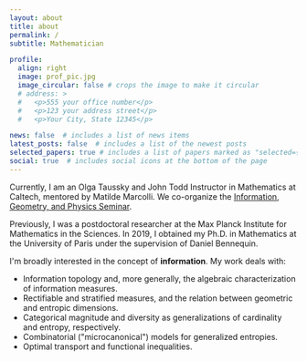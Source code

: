 ```yaml
---
layout: about
title: about
permalink: /
subtitle: Mathematician

profile:
  align: right
  image: prof_pic.jpg
  image_circular: false # crops the image to make it circular
  # address: >
  #   <p>555 your office number</p>
  #   <p>123 your address street</p>
  #   <p>Your City, State 12345</p>

news: false  # includes a list of news items
latest_posts: false  # includes a list of the newest posts
selected_papers: true # includes a list of papers marked as "selected={true}"
social: true  # includes social icons at the bottom of the page
---
```


Currently, I am an Olga Taussky and John Todd Instructor in Mathematics at Caltech, mentored by Matilde Marcolli. We co-organize the <a href="https://www.its.caltech.edu/~vigneaux/igps/">Information, Geometry, and Physics Seminar</a>.

Previously, I was a postdoctoral researcher at the Max Planck Institute for Mathematics in the Sciences. In 2019, I obtained my Ph.D. in Mathematics at the University of Paris under the supervision of Daniel Bennequin.

I'm broadly interested in the concept of **information**. My work deals with:

* Information topology and, more generally, the algebraic characterization of information measures.
* Rectifiable and stratified measures, and the relation between geometric and entropic dimensions.
* Categorical magnitude and diversity as generalizations of cardinality and entropy, respectively.
* Combinatorial ("microcanonical") models for generalized entropies.
* Optimal transport and functional inequalities. 







